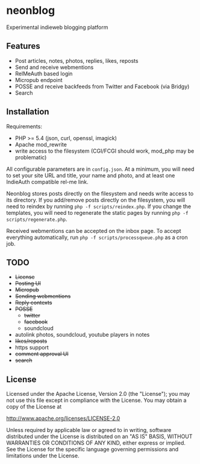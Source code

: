 neonblog
========

Experimental indieweb blogging platform

Features
--------

* Post articles, notes, photos, replies, likes, reposts
* Send and receive webmentions
* RelMeAuth based login
* Micropub endpoint
* POSSE and receive backfeeds from Twitter and Facebook (via Bridgy)
* Search

Installation
------------

Requirements:

* PHP >= 5.4 (json, curl, openssl, imagick)
* Apache mod_rewrite
* write access to the filesystem (CGI/FCGI should work, mod_php may be problematic)

All configurable parameters are in `config.json`. At a minimum, you will need to set your site URL and title, your name and photo, and at least one IndieAuth compatible rel-me link.

Neonblog stores posts directly on the filesystem and needs write access to its directory. If you add/remove posts directly on the filesystem, you will need to reindex by running `php -f scripts/reindex.php`. If you change the templates, you will need to regenerate the static pages by running `php -f scripts/regenerate.php`.

Received webmentions can be accepted on the inbox page. To accept everything automatically, run `php -f scripts/processqueue.php` as a cron job.

TODO
----

* ~~License~~
* ~~Posting UI~~
* ~~Micropub~~
* ~~Sending webmentions~~
* ~~Reply contexts~~
* ~~POSSE~~
  * ~~twitter~~
  * ~~facebook~~
  * soundcloud
* autolink photos, soundcloud, youtube players in notes
* ~~likes/reposts~~
* https support
* ~~comment approval UI~~
* ~~search~~

License
-------

Licensed under the Apache License, Version 2.0 (the "License");
you may not use this file except in compliance with the License.
You may obtain a copy of the License at

http://www.apache.org/licenses/LICENSE-2.0

Unless required by applicable law or agreed to in writing, software
distributed under the License is distributed on an "AS IS" BASIS,
WITHOUT WARRANTIES OR CONDITIONS OF ANY KIND, either express or implied.
See the License for the specific language governing permissions and
limitations under the License.
